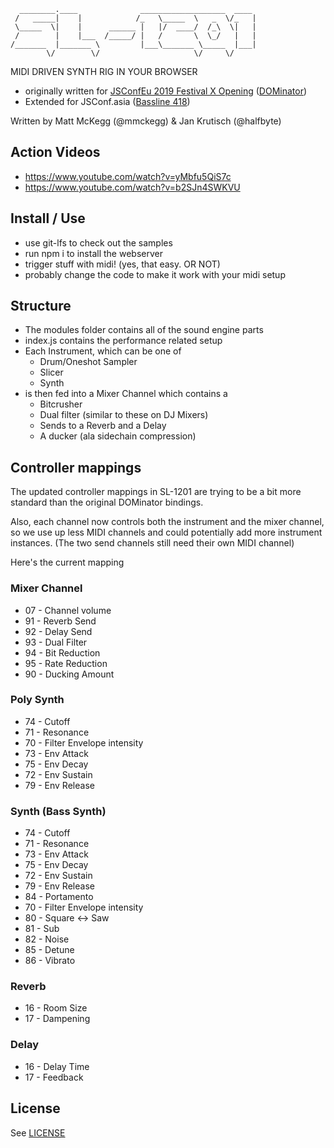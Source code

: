 
```
  ________.____              ___________________  ____
 /   _____|    |            /_   \_____  \   _  \/_   |
 \_____  \|    |      ______ |   |/  ____/  /_\  \|   |
 /        |    |___  /_____/ |   /       \  \_/   |   |
/_______  |_______ \         |___\_______ \_____  |___|
        \/        \/                     \/     \/
```

MIDI DRIVEN SYNTH RIG IN YOUR BROWSER

- originally written for [JSConfEu 2019 Festival X Opening](https://youtu.be/o1rzsna263c?t=1222) ([DOMinator](https://github.com/livejs/DOMinator))
- Extended for JSConf.asia ([Bassline 418](https://github.com/livejs/bassline418))

Written by Matt McKegg (@mmckegg) & Jan Krutisch (@halfbyte)

## Action Videos

- https://www.youtube.com/watch?v=yMbfu5QiS7c
- https://www.youtube.com/watch?v=b2SJn4SWKVU

## Install / Use

- use git-lfs to check out the samples
- run npm i to install the webserver
- trigger stuff with midi! (yes, that easy. OR NOT)
- probably change the code to make it work with your midi setup

## Structure

- The modules folder contains all of the sound engine parts
- index.js contains the performance related setup
- Each Instrument, which can be one of
  - Drum/Oneshot Sampler
  - Slicer
  - Synth
- is then fed into a Mixer Channel which contains a
  - Bitcrusher
  - Dual filter (similar to these on DJ Mixers)
  - Sends to a Reverb and a Delay
  - A ducker (ala sidechain compression)

## Controller mappings

The updated controller mappings in SL-1201 are trying to be a bit more standard than the original DOMinator bindings.

Also, each channel now controls both the instrument and the mixer channel, so we use up less MIDI channels and could
potentially add more instrument instances. (The two send channels still need their own MIDI channel)

Here's the current mapping

### Mixer Channel

- 07 - Channel volume
- 91 - Reverb Send
- 92 - Delay Send
- 93 - Dual Filter
- 94 - Bit Reduction
- 95 - Rate Reduction
- 90 - Ducking Amount

### Poly Synth

- 74 - Cutoff
- 71 - Resonance
- 70 - Filter Envelope intensity
- 73 - Env Attack
- 75 - Env Decay
- 72 - Env Sustain
- 79 - Env Release

### Synth (Bass Synth)

- 74 - Cutoff
- 71 - Resonance
- 73 - Env Attack
- 75 - Env Decay
- 72 - Env Sustain
- 79 - Env Release
- 84 - Portamento
- 70 - Filter Envelope intensity
- 80 - Square <-> Saw
- 81 - Sub
- 82 - Noise
- 85 - Detune
- 86 - Vibrato

### Reverb

- 16 - Room Size
- 17 - Dampening

### Delay

- 16 - Delay Time
- 17 - Feedback




## License

See [LICENSE](LICENSE)
